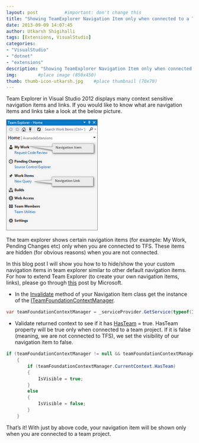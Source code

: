 ```yaml
---
layout: post          #important: don't change this
title: "Showing TeamExplorer Navigation Item only when connected to a Team Project"
date: 2013-09-09 14:07:45
author: Utkarsh Shigihalli
tags: [Extensions, VisualStudio]
categories:
- "VisualStudio"
- "dotnet"
- "extensions"
description: "Showing TeamExplorer Navigation Item only when connected to a Team Project"
img:        #place image (850x450)
thumb: thumb-icon-utkarsh.jpg    #place thumbnail (70x70)
---
```

Team Explorer in Visual Studio 2012 displays many context sensitive navigation items and links. If you would like to know what are navigation items and links take a look at the below picture.

![image](/images/screenshots/utkarsh/2013_09_09_showing_teamexplorer_navigation_item_Image1.png)

The team explorer shows certain navigation items (for example: My Work, Pending Changes etc) only when you are connected to TFS. These items are hidden (for obvious reasons) when you are not connected. 

In this blog post I will show you how to to hide/show the your custom navigation items in team explorer similar to other default navigation items. For how to extend Team Explorer (to create your own navigation items, links), please go through [this](http://code.msdn.microsoft.com/vstudio/Extending-Explorer-in-9dccd594) post by Microsoft.

- In the [Invalidate](http://msdn.microsoft.com/en-IN/library/microsoft.teamfoundation.controls.iteamexplorernavigationitem.invalidate.aspx) method of your Navigation Item class get the instance of the [ITeamFoundationContextManager](http://msdn.microsoft.com/en-us/library/microsoft.teamfoundation.client.iteamfoundationcontextmanager.aspx).      

```cs
var teamFoundationContextManager = _serviceProvider.GetService(typeof(ITeamFoundationContextManager)) as ITeamFoundationContextManager;
```

- Validate returned context to see if it has [HasTeam](http://msdn.microsoft.com/en-IN/library/microsoft.teamfoundation.client.iteamfoundationcontext.hasteam.aspx) = true. HasTeam property will be true only when connected to a team project. If it is false (meaning, we are not connected to TFS), we set the visibility of our navigation item to false. 

```cs
if (teamFoundationContextManager != null && teamFoundationContextManager.CurrentContext != null)
    {
        if (teamFoundationContextManager.CurrentContext.HasTeam)
        {
            IsVisible = true;
        }
        else
        {
            IsVisible = false;
        }
    }
```

That’s it! With just by above code, your navigation item will be shown only when you are connected to a team project.